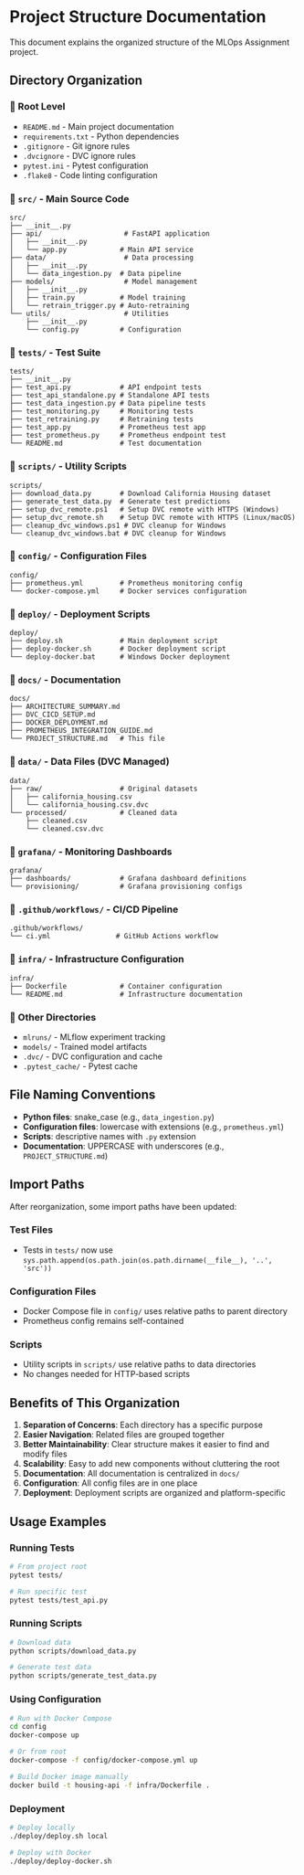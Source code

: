 # Project Structure Documentation

This document explains the organized structure of the MLOps Assignment project.

## Directory Organization

### 📁 Root Level
- `README.md` - Main project documentation
- `requirements.txt` - Python dependencies
- `.gitignore` - Git ignore rules
- `.dvcignore` - DVC ignore rules
- `pytest.ini` - Pytest configuration
- `.flake8` - Code linting configuration

### 📁 `src/` - Main Source Code
```
src/
├── __init__.py
├── api/                    # FastAPI application
│   ├── __init__.py
│   └── app.py             # Main API service
├── data/                   # Data processing
│   ├── __init__.py
│   └── data_ingestion.py  # Data pipeline
├── models/                 # Model management
│   ├── __init__.py
│   ├── train.py           # Model training
│   └── retrain_trigger.py # Auto-retraining
└── utils/                  # Utilities
    ├── __init__.py
    └── config.py          # Configuration
```

### 📁 `tests/` - Test Suite
```
tests/
├── __init__.py
├── test_api.py            # API endpoint tests
├── test_api_standalone.py # Standalone API tests
├── test_data_ingestion.py # Data pipeline tests
├── test_monitoring.py     # Monitoring tests
├── test_retraining.py     # Retraining tests
├── test_app.py            # Prometheus test app
├── test_prometheus.py     # Prometheus endpoint test
└── README.md              # Test documentation
```

### 📁 `scripts/` - Utility Scripts
```
scripts/
├── download_data.py       # Download California Housing dataset
├── generate_test_data.py  # Generate test predictions
├── setup_dvc_remote.ps1   # Setup DVC remote with HTTPS (Windows)
├── setup_dvc_remote.sh    # Setup DVC remote with HTTPS (Linux/macOS)
├── cleanup_dvc_windows.ps1 # DVC cleanup for Windows
└── cleanup_dvc_windows.bat # DVC cleanup for Windows
```

### 📁 `config/` - Configuration Files
```
config/
├── prometheus.yml         # Prometheus monitoring config
└── docker-compose.yml     # Docker services configuration
```

### 📁 `deploy/` - Deployment Scripts
```
deploy/
├── deploy.sh              # Main deployment script
├── deploy-docker.sh       # Docker deployment script
└── deploy-docker.bat      # Windows Docker deployment
```

### 📁 `docs/` - Documentation
```
docs/
├── ARCHITECTURE_SUMMARY.md
├── DVC_CICD_SETUP.md
├── DOCKER_DEPLOYMENT.md
├── PROMETHEUS_INTEGRATION_GUIDE.md
└── PROJECT_STRUCTURE.md   # This file
```

### 📁 `data/` - Data Files (DVC Managed)
```
data/
├── raw/                   # Original datasets
│   ├── california_housing.csv
│   └── california_housing.csv.dvc
└── processed/             # Cleaned data
    ├── cleaned.csv
    └── cleaned.csv.dvc
```

### 📁 `grafana/` - Monitoring Dashboards
```
grafana/
├── dashboards/            # Grafana dashboard definitions
└── provisioning/          # Grafana provisioning configs
```

### 📁 `.github/workflows/` - CI/CD Pipeline
```
.github/workflows/
└── ci.yml                # GitHub Actions workflow
```

### 📁 `infra/` - Infrastructure Configuration
```
infra/
├── Dockerfile             # Container configuration
└── README.md              # Infrastructure documentation
```

### 📁 Other Directories
- `mlruns/` - MLflow experiment tracking
- `models/` - Trained model artifacts
- `.dvc/` - DVC configuration and cache
- `.pytest_cache/` - Pytest cache

## File Naming Conventions

- **Python files**: snake_case (e.g., `data_ingestion.py`)
- **Configuration files**: lowercase with extensions (e.g., `prometheus.yml`)
- **Scripts**: descriptive names with `.py` extension
- **Documentation**: UPPERCASE with underscores (e.g., `PROJECT_STRUCTURE.md`)

## Import Paths

After reorganization, some import paths have been updated:

### Test Files
- Tests in `tests/` now use `sys.path.append(os.path.join(os.path.dirname(__file__), '..', 'src'))`

### Configuration Files
- Docker Compose file in `config/` uses relative paths to parent directory
- Prometheus config remains self-contained

### Scripts
- Utility scripts in `scripts/` use relative paths to data directories
- No changes needed for HTTP-based scripts

## Benefits of This Organization

1. **Separation of Concerns**: Each directory has a specific purpose
2. **Easier Navigation**: Related files are grouped together
3. **Better Maintainability**: Clear structure makes it easier to find and modify files
4. **Scalability**: Easy to add new components without cluttering the root
5. **Documentation**: All documentation is centralized in `docs/`
6. **Configuration**: All config files are in one place
7. **Deployment**: Deployment scripts are organized and platform-specific

## Usage Examples

### Running Tests
```bash
# From project root
pytest tests/

# Run specific test
pytest tests/test_api.py
```

### Running Scripts
```bash
# Download data
python scripts/download_data.py

# Generate test data
python scripts/generate_test_data.py
```

### Using Configuration
```bash
# Run with Docker Compose
cd config
docker-compose up

# Or from root
docker-compose -f config/docker-compose.yml up

# Build Docker image manually
docker build -t housing-api -f infra/Dockerfile .
```

### Deployment
```bash
# Deploy locally
./deploy/deploy.sh local

# Deploy with Docker
./deploy/deploy-docker.sh
```
